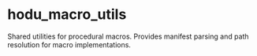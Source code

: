 # hodu_macro_utils

Shared utilities for procedural macros. Provides manifest parsing and path resolution for macro implementations.
